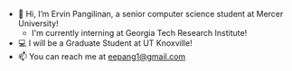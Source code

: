 - 👋  Hi, I’m Ervin Pangilinan, a senior computer science student at Mercer University!
  -  I'm currently interning at Georgia Tech Research Institute!
- 💻  I will be a Graduate Student at UT Knoxville!
- 📫  You can reach me at eepang1@gmail.com

<!---
ervinp2002/ervinp2002 is a ✨ special ✨ repository because its `README.md` (this file) appears on your GitHub profile.
You can click the Preview link to take a look at your changes.
--->
